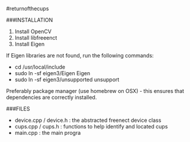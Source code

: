 #returnofthecups

###INSTALLATION

1. Install OpenCV
2. Install libfreeenct
3. Install Eigen

If Eigen libraries are not found, run the following commands:

* cd /usr/local/include
* sudo ln -sf eigen3/Eigen Eigen
* sudo ln -sf eigen3/unsupported unsupport

Preferably package manager (use homebrew on OSX) - this ensures that dependencies
are correctly installed.

###FILES

* device.cpp / device.h : the abstracted freenect device class
* cups.cpp / cups.h : functions to help identify and located cups
* main.cpp : the main progra